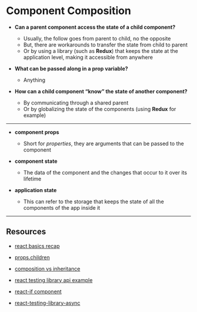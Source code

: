 # Component Composition

- **Can a parent component access the state of a child component?**
  - Usually, the follow goes from parent to child, no the opposite
  - But, there are workarounds to transfer the state from child to parent
  - Or by using a library (such as **Redux**) that keeps the state at the application level, making it accessible from anywhere 

- **What can be passed along in a prop variable?**
  - Anything

- **How can a child component “know” the state of another component?**
  - By communicating through a shared parent
  - Or by globalizing the state of the components (using **Redux** for example)


 
---

- **component props**
  - Short for *properties*, they are arguments that can be passed to the component

- **component state**
  - The data of the component and the changes that occur to it over its lifetime

- **application state**
  - This can refer to the storage that keeps the state of all the components of the app inside it





---

## Resources

- [react basics recap](https://medium.freecodecamp.org/these-are-the-concepts-you-should-know-in-react-js-after-you-learn-the-basics-ee1d2f4b8030)

- [props.children](https://codeburst.io/a-quick-intro-to-reacts-props-children-cb3d2fce4891)

- [composition vs inheritance](https://reactjs.org/docs/composition-vs-inheritance.html)

- [react testing library api example](https://testing-library.com/docs/react-testing-library/example-intro)

- [react-if component](https://www.npmjs.com/package/react-if)

- [react-testing-library-async](https://testing-library.com/docs/dom-testing-library/api-async)



